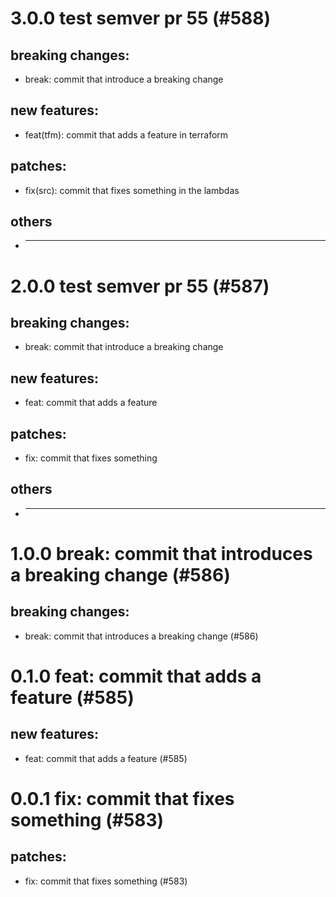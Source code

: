 # 3.0.0 test semver pr 55 (#588)

## breaking changes:
* break: commit that introduce a breaking change
## new features:
* feat(tfm): commit that adds a feature in terraform
## patches:
* fix(src): commit that fixes something in the lambdas
## others
* ---------

# 2.0.0 test semver pr 55 (#587)

## breaking changes:
* break: commit that introduce a breaking change
## new features:
* feat: commit that adds a feature
## patches:
* fix: commit that fixes something
## others
* ---------

# 1.0.0 break: commit that introduces a breaking change (#586)

## breaking changes:
* break: commit that introduces a breaking change (#586)

# 0.1.0 feat: commit that adds a feature (#585)

## new features:
* feat: commit that adds a feature (#585)

# 0.0.1 fix: commit that fixes something (#583)

## patches:
* fix: commit that fixes something (#583)

